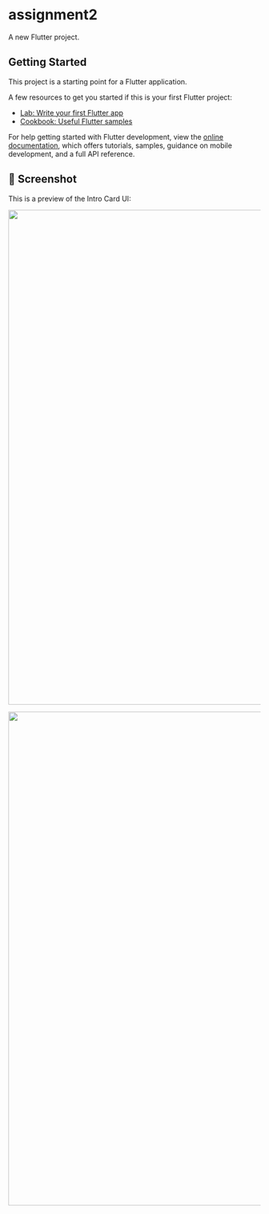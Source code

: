 # assignment2

A new Flutter project.

## Getting Started

This project is a starting point for a Flutter application.

A few resources to get you started if this is your first Flutter project:

- [Lab: Write your first Flutter app](https://docs.flutter.dev/get-started/codelab)
- [Cookbook: Useful Flutter samples](https://docs.flutter.dev/cookbook)

For help getting started with Flutter development, view the
[online documentation](https://docs.flutter.dev/), which offers tutorials,
samples, guidance on mobile development, and a full API reference.
## 📸 Screenshot

This is a preview of the Intro Card UI:

<p align="center">
<img width="1919" height="986" alt="Image" src="https://github.com/user-attachments/assets/f869aa11-9389-4598-8342-0f06a5ecfe16" />
</p>
<p align="center">
<img width="1918" height="984" alt="Image" src="https://github.com/user-attachments/assets/298e9c62-c508-40d0-8283-6d1738b2d754" />
</p>
